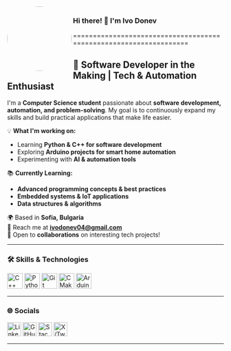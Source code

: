 <img src="https://user-images.githubusercontent.com/18350557/176309783-0785949b-9127-417c-8b55-ab5a4333674e.gif" width="150" height="150" align="left" style="border-radius: 50%;"/>

### Hi there! 👋 I'm Ivo Donev  
==================================================================  

🚀 Software Developer in the Making | Tech & Automation Enthusiast  
--------------------------------------------------------------------------  

I'm a **Computer Science student** passionate about **software development, automation, and problem-solving**. My goal is to continuously expand my skills and build practical applications that make life easier.  

💡 **What I'm working on:**  
- Learning **Python & C++ for software development**  
- Exploring **Arduino projects for smart home automation**  
- Experimenting with **AI & automation tools**  

📚 **Currently Learning:**  
- **Advanced programming concepts & best practices**  
- **Embedded systems & IoT applications**  
- **Data structures & algorithms**  

🌍 Based in **Sofia, Bulgaria**  
📩 Reach me at **[ivodonev04@gmail.com](mailto:ivodonev04@gmail.com)**  
🤝 Open to **collaborations** on interesting tech projects!  

---

### 🛠 Skills & Technologies  

<p align="left">
<a href="https://isocpp.org/" target="_blank"><img src="https://raw.githubusercontent.com/danielcranney/readme-generator/main/public/icons/skills/cplusplus-colored.svg" width="36" height="36" alt="C++" /></a>
<a href="https://www.python.org/" target="_blank"><img src="https://raw.githubusercontent.com/danielcranney/readme-generator/main/public/icons/skills/python-colored.svg" width="36" height="36" alt="Python" /></a>
<a href="https://git-scm.com/" target="_blank"><img src="https://raw.githubusercontent.com/danielcranney/readme-generator/main/public/icons/skills/git-colored.svg" width="36" height="36" alt="Git" /></a>
<a href="https://cmake.org/" target="_blank"><img src="https://upload.wikimedia.org/wikipedia/commons/1/13/Cmake.svg" width="36" height="36" alt="CMake" /></a>
<a href="https://www.arduino.cc/" target="_blank"><img src="https://upload.wikimedia.org/wikipedia/commons/8/87/Arduino_Logo.svg" width="36" height="36" alt="Arduino" /></a>
</p>  

---

### 🌐 Socials  

<p align="left">
<a href="https://www.linkedin.com/in/ivo-donev" target="_blank"><img src="https://raw.githubusercontent.com/danielcranney/readme-generator/main/public/icons/socials/linkedin.svg" width="32" height="32" alt="LinkedIn" /></a>
<a href="https://www.github.com/Ivo-Donev" target="_blank"><img src="https://raw.githubusercontent.com/danielcranney/readme-generator/main/public/icons/socials/github.svg" width="32" height="32" alt="GitHub" /></a>
<a href="https://www.stackoverflow.com/users/23047695/ivaka-donev" target="_blank"><img src="https://raw.githubusercontent.com/danielcranney/readme-generator/main/public/icons/socials/stackoverflow.svg" width="32" height="32" alt="Stack Overflow" /></a>
<a href="https://www.x.com/IvakaDonev" target="_blank"><img src="https://raw.githubusercontent.com/danielcranney/readme-generator/main/public/icons/socials/twitter.svg" width="32" height="32" alt="X/Twitter" /></a>
</p>

---
